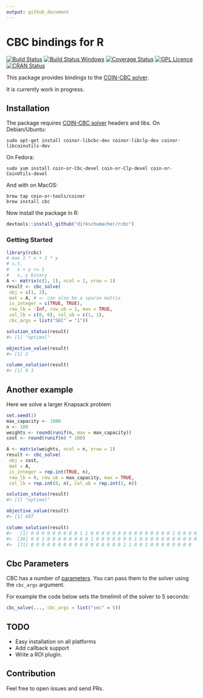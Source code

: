 ```yaml
---
output: github_document
---
```


<!-- README.md is generated from README.Rmd. Please edit that file -->



# CBC bindings for R

[![Build Status](https://travis-ci.org/dirkschumacher/rcbc.svg?branch=master)](https://travis-ci.org/dirkschumacher/rcbc)
[![Build Status Windows](https://ci.appveyor.com/api/projects/status/github/dirkschumacher/rcbc?branch=master&svg=true)](https://ci.appveyor.com/project/dirkschumacher/rcbc)
[![Coverage Status](https://coveralls.io/repos/github/dirkschumacher/rcbc/badge.svg?branch=master)](https://coveralls.io/github/dirkschumacher/rcbc?branch=master)
[![GPL Licence](https://badges.frapsoft.com/os/gpl/gpl.svg?v=103)](https://opensource.org/licenses/GPL-3.0/)
[![CRAN Status](http://www.r-pkg.org/badges/version/rcbc)](http://www.r-pkg.org/badges/version/rcbc)

This package provides bindings to the [COIN-CBC solver](https://projects.coin-or.org/Cbc).

It is currently work in progress.

## Installation

The package requires [COIN-CBC solver](https://projects.coin-or.org/Cbc) headers and libs. On Debian/Ubuntu:

```
sudo apt-get install coinor-libcbc-dev coinor-libclp-dev coinor-libcoinutils-dev
```

On Fedora:

```
sudo yum install coin-or-Cbc-devel coin-or-Clp-devel coin-or-CoinUtils-devel
```

And with on MacOS:

```
brew tap coin-or-tools/coinor
brew install cbc
```

Now install the package in R:


```r
devtools::install_github("dirkschumacher/rcbc")
```


### Getting Started


```r
library(rcbc)
# max 1 * x + 2 * y
# s.t.
#   x + y <= 1
#   x, y binary
A <- matrix(c(1, 1), ncol = 2, nrow = 1)
result <- cbc_solve(
 obj = c(1, 2),
 mat = A, # <- can also be a sparse matrix
 is_integer = c(TRUE, TRUE),
 row_lb = -Inf, row_ub = 1, max = TRUE,
 col_lb = c(0, 0), col_ub = c(1, 1),
 cbc_args = list("SEC" = "1"))
```


```r
solution_status(result)
#> [1] "optimal"
```


```r
objective_value(result)
#> [1] 2
```


```r
column_solution(result)
#> [1] 0 1
```


## Another example

Here we solve a larger Knapsack problem


```r
set.seed(1)
max_capacity <- 1000
n <- 100
weights <- round(runif(n, max = max_capacity))
cost <- round(runif(n) * 100)

A <- matrix(weights, ncol = n, nrow = 1)
result <- cbc_solve(
 obj = cost,
 mat = A, 
 is_integer = rep.int(TRUE, n),
 row_lb = 0, row_ub = max_capacity, max = TRUE,
 col_lb = rep.int(0, n), col_ub = rep.int(1, n))
```



```r
solution_status(result)
#> [1] "optimal"
```


```r
objective_value(result)
#> [1] 607
```


```r
column_solution(result)
#>   [1] 0 0 0 0 0 0 0 0 0 1 1 0 0 0 0 0 0 0 0 0 0 0 0 0 0 0 1 0 0 0 0 0 0 0 0
#>  [36] 0 0 1 0 0 0 0 0 0 0 0 1 0 0 0 0 0 0 0 1 0 0 0 0 0 0 0 0 0 0 0 0 0 1 0
#>  [71] 0 0 0 0 0 0 0 0 0 0 0 0 0 0 0 0 0 1 1 0 0 1 0 0 0 0 0 0 0 0
```


## Cbc Parameters

CBC has a number of [parameters](https://projects.coin-or.org/CoinBinary/export/1059/OptimizationSuite/trunk/Installer/files/doc/cbcCommandLine.pdf). You can pass them to the solver using the `cbc_args` argument. 

For example the code below sets the timelimit of the solver to 5 seconds:


```r
cbc_solve(..., cbc_args = list("sec" = 5))
```


## TODO

* Easy installation on all platforms
* Add callback support
* Write a ROI plugin.

## Contribution

Feel free to open issues and send PRs.
